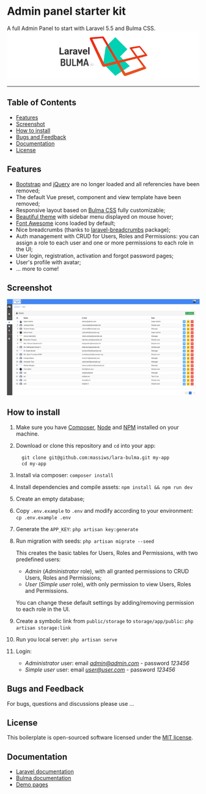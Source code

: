 # Admin panel starter kit
A full Admin Panel to start with Laravel 5.5 and Bulma CSS.
![Start admin template](storage/demo_pages/logo.png)

---
## Table of Contents
  - [Features](#features)
  - [Screenshot](#screenshot)
  - [How to install](#how-to-install)
  - [Bugs and Feedback](#bugs-and-Feedback)
  - [Documentation](#documentation)
  - [License](#license)

## Features

  - [Bootstrap](https://getbootstrap.com) and [jQuery](https://jquery.com/) are no longer loaded and all referencies have been removed;
  - The default Vue preset, component and view template have been removed;
  - Responsive layout based on [Bulma CSS](https://bulma.io/) fully customizable;
  - [Beautiful theme](storage/demo_pages/screenshot.png) with sidebar menu displayed on mouse hover; 
  - [Font Awesome](http://fontawesome.io) icons loaded by default;
  - Nice breadcrumbs (thanks to [laravel-breadcrumbs](https://github.com/davejamesmiller/laravel-breadcrumbs) package);
  - Auth management with CRUD for Users, Roles and Permissions: you can assign a role to each user and one or more permissions to each role in the UI;
  - User login, registration, activation and forgot password pages;
  - User's profile with avatar;
  - ... more to come!

## Screenshot

![Users page screenshot](storage/demo_pages/screenshot.png)

## How to install

1.    Make sure you have [Composer](https://getcomposer.org/), [Node](https://nodejs.org/en/) and [NPM](https://www.npmjs.com/) installed on your machine.

1.    Download or clone this repository and `cd` into your app:
      
            git clone git@github.com:massiws/lara-bulma.git my-app
            cd my-app
      
1.    Install via composer: `composer install`


1.    Install dependencies and compile assets: `npm install && npm run dev`

1.    Create an empty database;

1.    Copy `.env.example` to `.env` and modify according to your environment: `cp .env.example .env`

1.    Generate the `APP_KEY`: `php artisan key:generate`

1.    Run migration with seeds: `php artisan migrate --seed`

      This creates the basic tables for Users, Roles and Permissions, with two predefined users:
      - _Admin_ (_Administrator_ role), with all granted permissions to CRUD Users, Roles and Permissions; 
      - _User_ (_Simple user_ role), with only permission to view Users, Roles and Permissions. 
        
      You can change these default settings by adding/removing permission to each role in the UI.

1.    Create a symbolic link from `public/storage` to `storage/app/public`: `php artisan storage:link`

1.    Run you local server: `php artisan serve`

1.    Login:
      - _Administrator_ user: email *admin@admin.com* - password *123456*
      - _Simple user_ user: email *user@user.com* - password *123456*


## Bugs and Feedback
For bugs, questions and discussions please use ...

## License
This boilerplate is open-sourced software licensed under the [MIT license](LICENSE).

## Documentation
  - [Laravel documentation](https://laravel.com/docs)
  - [Bulma documentation](http://bulma.io/documentation/overview/start)
  - [Demo pages](storage/demo_pages)
